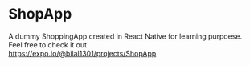 # ShopApp
A dummy ShoppingApp created in React Native for learning purpoese.<br />
Feel free to check it out <br />
https://expo.io/@bilal1301/projects/ShopApp
